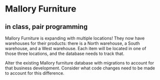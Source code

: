 # Mallory Furniture

## in class, pair programming

Mallory Furniture is expanding with multiple locations! They now have warehouses for their products: there is a North warehouse, a South warehouse, and a West warehouse. Each item will be located in one of those three locations, and the database needs to track that.

Alter the existing Mallory furniture database with migrations to account for that business development. Consider what code changes need to be made to account for this difference.
